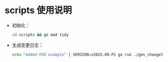 # scripts 使用说明

- 初始化：
  ```bash
  cd scripts && go mod tidy
  ```
- 生成变更日志：
  ```bash
  echo "Added PGO example" | VERSION=v2025.09-P1 go run ./gen_changelog.go
  ```
